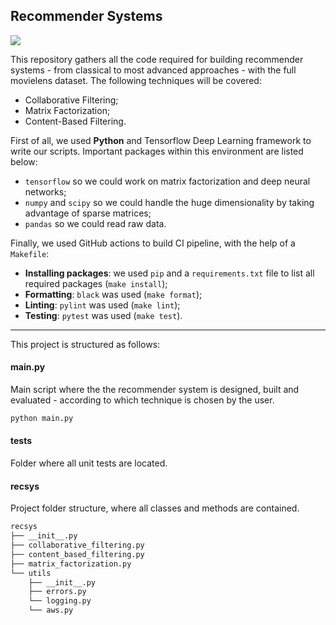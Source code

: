 ## Recommender Systems

![](./media/scheduler.gif)


This repository gathers all the code required for building recommender systems - from classical to most advanced approaches - with the full movielens dataset. The following techniques will be covered:

* Collaborative Filtering;
* Matrix Factorization;
* Content-Based Filtering.

First of all, we used **Python** and Tensorflow Deep Learning framework to write our scripts. Important packages within this environment are listed below:

* `tensorflow` so we could work on matrix factorization and deep neural networks;
* `numpy` and `scipy` so we could handle the huge dimensionality by taking advantage of sparse matrices;
* `pandas` so we could read raw data.

Finally, we used GitHub actions to build CI pipeline, with the help of a `Makefile`:

* __Installing packages__: we used `pip` and a `requirements.txt` file to list all required packages (`make install`);
* __Formatting__: `black` was used (`make format`);
* __Linting__: `pylint` was used (`make lint`);
* __Testing__: `pytest` was used (`make test`).

____

This project is structured as follows:

#### main.py

Main script where the the recommender system is designed, built and evaluated - according to which technique is chosen by the user.

```py
python main.py
```

#### tests

Folder where all unit tests are located.

#### recsys

Project folder structure, where all classes and methods are contained.

```sh
recsys
├── __init__.py
├── collaborative_filtering.py
├── content_based_filtering.py
├── matrix_factorization.py
└── utils
    ├── __init__.py
    ├── errors.py
    └── logging.py
    └── aws.py
```
